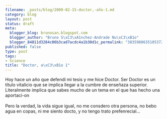 ```yaml
--- 
filename: _posts/blog/2009-02-15-doctor,-año-1.md
category: blog
layout: post
status: draft
meta: 
  blogger_blog: brunosan.blogspot.com
  blogger_author: "Bruno S\xC3\xA1nchez-Andrade Nu\xC3\xB1o"
  blogger_84811d3284c06b3cad7acdc4a1b30d1c_permalink: "3835980635105372447"
published: false
type: post
tags: 
- Science
title: "Doctor, a\xC3\xB1o 1"
---
```

Hoy hace un año que defendí mi tesis y me hice Doctor. Ser Doctor es un título vitalicio que se implica llegar a la cumbre de enseñaza superior. Literalmente implica que sabes mucho de un tema en el que has hecho una aportaci-on<br /><br />Pero la verdad, la vida sigue igual, no me consdero otra persona, no bebo agua en copas, ni me siento docto, y no tengo trato prefenrecial...
